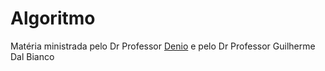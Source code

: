 # Algoritmo

Matéria ministrada pelo Dr Professor [Denio](https://github.com/duartedenio) e pelo Dr Professor Guilherme Dal Bianco
